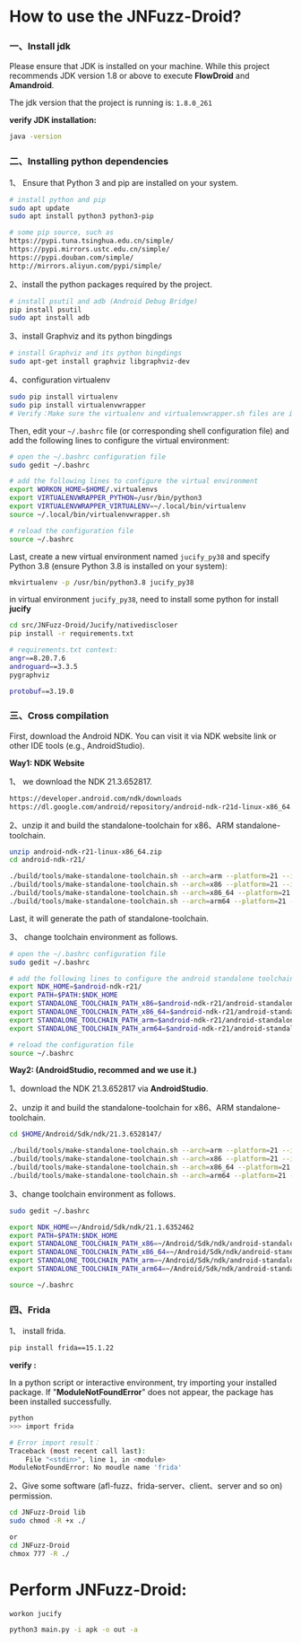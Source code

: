 # How to use the JNFuzz-Droid?

### 一、Install jdk

Please ensure that JDK is installed on your machine. While this project recommends JDK version 1.8 or above to execute **FlowDroid** and **Amandroid**.



The jdk version that the project is running is: `1.8.0_261`



**verify JDK installation:**

```bash
java -version
```

### 二、Installing python dependencies

1、 Ensure that Python 3 and pip are installed on your system.

```bash
# install python and pip
sudo apt update  
sudo apt install python3 python3-pip

# some pip source, such as
https://pypi.tuna.tsinghua.edu.cn/simple/
https://pypi.mirrors.ustc.edu.cn/simple/
https://pypi.douban.com/simple/
http://mirrors.aliyun.com/pypi/simple/
```

2、install the python packages required by the project.

```bash
# install psutil and adb (Android Debug Bridge)
pip install psutil
sudo apt install adb
```

3、install Graphviz and its python bingdings

```bash
# install Graphviz and its python bingdings
sudo apt-get install graphviz libgraphviz-dev
```

4、configuration virtualenv

```bash
sudo pip install virtualenv
sudo pip install virtualenvwrapper
# Verify：Make sure the virtualenv and virtualenvwrapper.sh files are in the $Home/.local/bin directory
```

Then, edit your `~/.bashrc` file (or corresponding shell configuration file) and add the following lines to configure the virtual environment:

```bash
# open the ~/.bashrc configuration file
sudo gedit ~/.bashrc

# add the following lines to configure the virtual environment
export WORKON_HOME=$HOME/.virtualenvs
export VIRTUALENVWRAPPER_PYTHON=/usr/bin/python3
export VIRTUALENVWRAPPER_VIRTUALENV=~/.local/bin/virtualenv
source ~/.local/bin/virtualenvwrapper.sh

# reload the configuration file
source ~/.bashrc
```

Last, create a new virtual environment named `jucify_py38` and specify Python 3.8 (ensure Python 3.8 is installed on your system):

```bash
mkvirtualenv -p /usr/bin/python3.8 jucify_py38
```

in virtual environment `jucify_py38`, need to install some python for install **jucify**

```bash
cd src/JNFuzz-Droid/Jucify/nativediscloser
pip install -r requirements.txt 

# requirements.txt context:
angr==8.20.7.6
androguard==3.3.5
pygraphviz

protobuf==3.19.0
```



### 三、Cross compilation
First, download the Android NDK. You can visit it via NDK website link or other IDE tools (e.g., AndroidStudio).



**Way1: NDK Website**

1、 we download the NDK 21.3.652817.

```bash
https://developer.android.com/ndk/downloads
https://dl.google.com/android/repository/android-ndk-r21d-linux-x86_64.zip
```

2、unzip it and build the standalone-toolchain for x86、ARM standalone-toolchain.

```bash
unzip android-ndk-r21-linux-x86_64.zip
cd android-ndk-r21/

./build/tools/make-standalone-toolchain.sh --arch=arm --platform=21 --install-dir=../android-standalone-toolchain-arm
./build/tools/make-standalone-toolchain.sh --arch=x86 --platform=21 --install-dir=../android-standalone-toolchain-x86
./build/tools/make-standalone-toolchain.sh --arch=x86_64 --platform=21 --install-dir=../android-standalone-toolchain-x86_64
./build/tools/make-standalone-toolchain.sh --arch=arm64 --platform=21 --install-dir=../android-standalone-toolchain-arm64
```
Last, it will generate the path of standalone-toolchain.

3、 change toolchain environment as follows.

```bash
# open the ~/.bashrc configuration file
sudo gedit ~/.bashrc

# add the following lines to configure the android standalone toolchain
export NDK_HOME=$android-ndk-r21/
export PATH=$PATH:$NDK_HOME
export STANDALONE_TOOLCHAIN_PATH_x86=$android-ndk-r21/android-standalone-toolchain-x86
export STANDALONE_TOOLCHAIN_PATH_x86_64=$android-ndk-r21/android-standalone-toolchain-x86_64
export STANDALONE_TOOLCHAIN_PATH_arm=$android-ndk-r21/android-standalone-toolchain-arm
export STANDALONE_TOOLCHAIN_PATH_arm64=$android-ndk-r21/android-standalone-toolchain-arm64

# reload the configuration file
source ~/.bashrc
```



**Way2: (AndroidStudio, recommed and we use it.)**

1、download the NDK 21.3.652817 via **AndroidStudio**.

2、unzip it and build the standalone-toolchain for x86、ARM standalone-toolchain.

```bash
cd $HOME/Android/Sdk/ndk/21.3.6528147/

./build/tools/make-standalone-toolchain.sh --arch=arm --platform=21 --install-dir=../android-standalone-toolchain-arm
./build/tools/make-standalone-toolchain.sh --arch=x86 --platform=21 --install-dir=../android-standalone-toolchain-x86
./build/tools/make-standalone-toolchain.sh --arch=x86_64 --platform=21 --install-dir=../android-standalone-toolchain-x86_64
./build/tools/make-standalone-toolchain.sh --arch=arm64 --platform=21 --install-dir=../android-standalone-toolchain-arm64
```

3、change toolchain environment as follows.

```bash
sudo gedit ~/.bashrc

export NDK_HOME=~/Android/Sdk/ndk/21.1.6352462
export PATH=$PATH:$NDK_HOME
export STANDALONE_TOOLCHAIN_PATH_x86=~/Android/Sdk/ndk/android-standalone-toolchain-x86
export STANDALONE_TOOLCHAIN_PATH_x86_64=~/Android/Sdk/ndk/android-standalone-toolchain-x86_64
export STANDALONE_TOOLCHAIN_PATH_arm=~/Android/Sdk/ndk/android-standalone-toolchain-arm
export STANDALONE_TOOLCHAIN_PATH_arm64=~/Android/Sdk/ndk/android-standalone-toolchain-arm64

source ~/.bashrc
```



### 四、Frida

1、 install frida.

```bash
pip install frida==15.1.22
```



**verify :**

In a python script or interactive environment, try importing your installed package. If "**ModuleNotFoundError**" does not appear, the package has been installed successfully.

```bash
python
>>> import frida

# Error import result：
Traceback (most recent call last):
	File "<stdin>", line 1, in <module>
ModuleNotFoundError: No moudle name 'frida'
```



2、Give some software (afl-fuzz、frida-server、client、server and so on) permission.

```bash
cd JNFuzz-Droid lib
sudo chmod -R +x ./

or 
cd JNFuzz-Droid
chmox 777 -R ./
```





# Perform JNFuzz-Droid:

```bash
workon jucify

python3 main.py -i apk -o out -a
```

